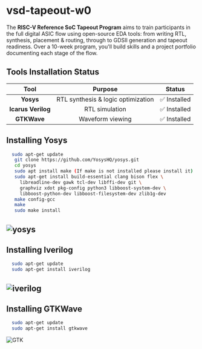# vsd-tapeout-w0
The **RISC-V Reference SoC Tapeout Program** aims to train participants in the full digital ASIC flow using open-source EDA tools: from writing RTL, synthesis, placement & routing, through to GDSII generation and tapeout readiness.
Over a 10-week program, you'll build skills and a project portfolio documenting each stage of the flow.
## Tools Installation Status

| Tool            | Purpose                               | Status |
|:---------------:|:-------------------------------------:|:------:|
| **Yosys**       | RTL synthesis & logic optimization    | ✅ Installed |
| **Icarus Verilog** | RTL simulation                     | ✅ Installed |
| **GTKWave**     | Waveform viewing                      | ✅ Installed |

## Installing Yosys
~~~bash
  sudo apt-get update 
   git clone https://github.com/YosysHQ/yosys.git 
   cd yosys 
   sudo apt install make (If make is not installed please install it)  
   sudo apt-get install build-essential clang bison flex \ 
     libreadline-dev gawk tcl-dev libffi-dev git \ 
     graphviz xdot pkg-config python3 libboost-system-dev \ 
     libboost-python-dev libboost-filesystem-dev zlib1g-dev 
   make config-gcc 
   make  
   sudo make install
~~~
![yosys](https://github.com/Muthukumarj-42/vsd-tapeout-w0/blob/a1e672c3e251bfa996f83b93726ac7061b1f8bf6/yosys.png)
---
## Installing Iverilog
~~~bash
  sudo apt-get update 
  sudo apt-get install iverilog
~~~
![iverilog](https://github.com/Muthukumarj-42/vsd-tapeout-w0/blob/a1e672c3e251bfa996f83b93726ac7061b1f8bf6/iverilog.jpg)
---
## Installing GTKWave
~~~bash
  sudo apt-get update 
  sudo apt-get install gtkwave
~~~
![GTK](https://github.com/Muthukumarj-42/vsd-tapeout-w0/blob/5ca9875a5d730eabe52feda03a37a3f6d307f7bb/GTKwave.png)

